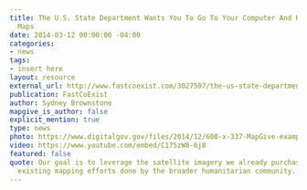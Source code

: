 ```yaml
---
title: The U.S. State Department Wants You To Go To Your Computer And Help It Make
  Maps
date: 2014-03-12 00:00:00 -04:00
categories:
- news
tags:
- insert here
layout: resource
external_url: http://www.fastcoexist.com/3027507/the-us-state-department-wants-you-to-go-to-your-computer-and-help-it-make-maps
publication: FastCoExist
author: Sydney Brownstone
mapgive_is_author: false
explicit_mention: true
type: news
photo: https://www.digitalgov.gov/files/2014/12/600-x-337-MapGive-example-from-OpenStreetMap-intro-video-Dept-of-State-Humanitarian-Information-Unit.jpg
video: https://www.youtube.com/embed/C175zW8-6j8
featured: false
quote: Our goal is to leverage the satellite imagery we already purchase to catalyze
  existing mapping efforts done by the broader humanitarian community.
---
```


